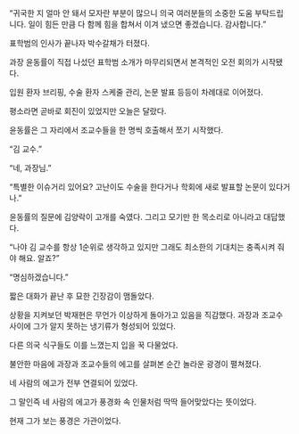 “귀국한 지 얼마 안 돼서 모자란 부분이 많으니 의국 여러분들의 소중한 도움 부탁드립니다. 일이 힘든 만큼 다 함께 힘을 합쳐서 이겨 냈으면 좋겠습니다. 감사합니다.”

표학범의 인사가 끝나자 박수갈채가 터졌다.

과장 윤동률이 직접 나섰던 표학범 소개가 마무리되면서 본격적인 오전 회의가 시작됐다.

입원 환자 브리핑, 수술 환자 스케줄 관리, 논문 발표 등등이 차례대로 이어졌다.

평소라면 곧바로 회진이 있었지만 오늘은 달랐다.

윤동률은 그 자리에서 조교수들을 한 명씩 호출해서 쪼기 시작했다.

“김 교수.”

“네, 과장님.”

“특별한 이슈거리 있어요? 고난이도 수술을 한다거나 학회에 새로 발표할 논문이 있다거나.”

윤동률의 질문에 김양락이 고개를 숙였다. 그리고 모기만 한 목소리로 아니라고 대답했다.

“나야 김 교수를 항상 1순위로 생각하고 있지만 그래도 최소한의 기대치는 충족시켜 줘야 해요. 알죠?”

“명심하겠습니다.”

짧은 대화가 끝난 후 묘한 긴장감이 맴돌았다.

상황을 지켜보던 박재현은 무언가 이상하게 돌아가고 있음을 직감했다. 과장과 조교수 사이에 그가 알지 못하는 냉기류가 형성되어 있었다.

다른 의국 식구들도 이를 느꼈는지 입을 꾹 다물었다.

불안한 마음에 과장과 조교수들의 에고를 살펴본 순간 놀라운 광경이 펼쳐졌다.

네 사람의 에고가 전부 연결되어 있었다.

그 말인즉 네 사람의 에고가 풍경화 속 인물처럼 딱딱 들어맞았다는 뜻이었다.

현재 그가 보는 풍경은 가관이었다.